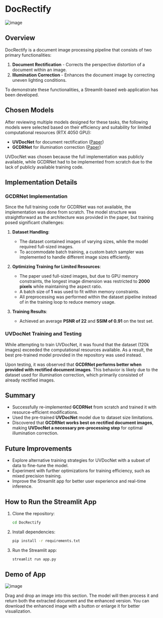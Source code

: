 # DocRectify
![image](https://github.com/user-attachments/assets/7519066d-a8ce-490e-9498-4d3c630b7e20)

## Overview
DocRectify is a document image processing pipeline that consists of two primary functionalities:

1. **Document Rectification** - Corrects the perspective distortion of a document within an image.
2. **Illumination Correction** - Enhances the document image by correcting uneven lighting conditions.

To demonstrate these functionalities, a Streamlit-based web application has been developed.

## Chosen Models
After reviewing multiple models designed for these tasks, the following models were selected based on their efficiency and suitability for limited computational resources (RTX 4050 GPU):

- **UVDocNet** for document rectification ([Paper](https://arxiv.org/abs/2302.02887))
- **GCDRNet** for illumination correction ([Paper](https://ieeexplore.ieee.org/document/10268585))

UVDocNet was chosen because the full implementation was publicly available, while GCDRNet had to be implemented from scratch due to the lack of publicly available training code.

## Implementation Details
### GCDRNet Implementation
Since the full training code for GCDRNet was not available, the implementation was done from scratch. The model structure was straightforward as the architecture was provided in the paper, but training posed significant challenges:

1. **Dataset Handling**:
   - The dataset contained images of varying sizes, while the model required full-sized images.
   - To accommodate batch training, a custom batch sampler was implemented to handle different image sizes efficiently.

2. **Optimizing Training for Limited Resources**:
   - The paper used full-sized images, but due to GPU memory constraints, the longest image dimension was restricted to **2000 pixels** while maintaining the aspect ratio.
   - A batch size of **1** was used to fit within memory constraints.
   - All preprocessing was performed within the dataset pipeline instead of in the training loop to reduce memory usage.

3. **Training Results**:
   - Achieved an average **PSNR of 22** and **SSIM of 0.91** on the test set.

### UVDocNet Training and Testing
While attempting to train UVDocNet, it was found that the dataset (120k images) exceeded the computational resources available. As a result, the best pre-trained model provided in the repository was used instead.

Upon testing, it was observed that **GCDRNet performs better when provided with rectified document images**. This behavior is likely due to the dataset used for illumination correction, which primarily consisted of already rectified images.

## Summary
- Successfully re-implemented **GCDRNet** from scratch and trained it with resource-efficient modifications.
- Used the pre-trained **UVDocNet** model due to dataset size limitations.
- Discovered that **GCDRNet works best on rectified document images**, making **UVDocNet a necessary pre-processing step** for optimal illumination correction.

## Future Improvements
- Explore alternative training strategies for UVDocNet with a subset of data to fine-tune the model.
- Experiment with further optimizations for training efficiency, such as mixed precision training.
- Improve the Streamlit app for better user experience and real-time inference.

## How to Run the Streamlit App
1. Clone the repository:
   ```bash
   cd DocRectify
   ```
2. Install dependencies:
   ```bash
   pip install -r requirements.txt
   ```
3. Run the Streamlit app:
   ```bash
   streamlit run app.py
   ```

## Demo of App
![image](https://github.com/user-attachments/assets/6306203b-3f64-4e52-bef9-04ab06b3377b)

Drag and drop an image into this section. The model will then process it and return both the extracted document and the enhanced version. You can download the enhanced image with a button or enlarge it for better visualization.
